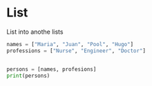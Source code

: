 # List

List into anothe lists

```python
names = ["Maria", "Juan", "Pool", "Hugo"]
professions = ["Nurse", "Engineer", "Doctor"]


persons = [names, profesions]
print(persons)
```